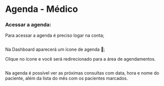 # Agenda - Médico

### Acessar a agenda:

Para acessar a agenda é preciso logar na conta;

<figure><img src="../../.gitbook/assets/Captura de Tela 2023-05-23 às 14.46.49.png" alt=""><figcaption></figcaption></figure>

Na Dashboard aparecerá um ícone de agenda 📆;

Clique no ícone e você será redirecionado para a área de agendamentos.

<figure><img src="../../.gitbook/assets/Captura de Tela 2023-05-23 às 14.48.08.png" alt=""><figcaption></figcaption></figure>

Na agenda é possível ver as próximas consultas com data, hora e nome do paciente, além da lista do mês com os pacientes marcados.
